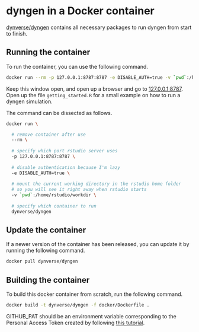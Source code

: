 # dyngen in a Docker container

[dynverse/dyngen](https://hub.docker.com/r/dynverse/dyngen) contains all necessary packages to run dyngen from start to finish.

## Running the container
To run the container, you can use the following command.

```sh
docker run --rm -p 127.0.0.1:8787:8787 -e DISABLE_AUTH=true -v `pwd`:/home/rstudio/workdir dynverse/dyngen
```

<!-- fedora users currently need to run:
docker run --rm --ulimit="nofile=4096" -p 127.0.0.1:8787:8787 -e DISABLE_AUTH=true -v `pwd`:/home/rstudio/workdir dynverse/dyngen
-->

Keep this window open, and open up a browser and go to [127.0.0.1:8787](127.0.0.1:8787). Open up the file `getting_started.R` for a small example on how to run a dyngen simulation.

The command can be dissected as follows.

```sh
docker run \

  # remove container after use
  --rm \
  
  # specify which port rstudio server uses
  -p 127.0.0.1:8787:8787 \
  
  # disable authentication because I'm lazy
  -e DISABLE_AUTH=true \
  
  # mount the current working directory in the rstudio home folder
  # so you will see it right away when rstudio starts
  -v `pwd`:/home/rstudio/workdir \
  
  # specify which container to run
  dynverse/dyngen
```

## Update the container

If a newer version of the container has been released, you can update it by running the following command.
```sh
docker pull dynverse/dyngen
```


## Building the container

To build this docker container from scratch, run the following command.

```sh
docker build -t dynverse/dyngen -f docker/Dockerfile .
```

GITHUB_PAT should be an environment variable corresponding to the Personal Access Token created by following [this tutorial](https://docs.github.com/en/github/authenticating-to-github/creating-a-personal-access-token).



